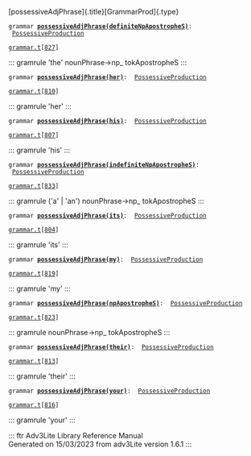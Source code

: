 [possessiveAdjPhrase]{.title}[GrammarProd]{.type}

`grammar `**[`possessiveAdjPhrase(definiteNpApostropheS)`](../object/possessiveAdjPhrase(definiteNpApostropheS).html)**` :   `[`PossessiveProduction`](../object/PossessiveProduction.html)

[`grammar.t`](../file/grammar.t.html)`[`[`827`](../source/grammar.t.html#827)`]`

::: gramrule
\'the\' nounPhrase-\>np\_ tokApostropheS
:::

`grammar `**[`possessiveAdjPhrase(her)`](../object/possessiveAdjPhrase(her).html)**` :   `[`PossessiveProduction`](../object/PossessiveProduction.html)

[`grammar.t`](../file/grammar.t.html)`[`[`810`](../source/grammar.t.html#810)`]`

::: gramrule
\'her\'
:::

`grammar `**[`possessiveAdjPhrase(his)`](../object/possessiveAdjPhrase(his).html)**` :   `[`PossessiveProduction`](../object/PossessiveProduction.html)

[`grammar.t`](../file/grammar.t.html)`[`[`807`](../source/grammar.t.html#807)`]`

::: gramrule
\'his\'
:::

`grammar `**[`possessiveAdjPhrase(indefiniteNpApostropheS)`](../object/possessiveAdjPhrase(indefiniteNpApostropheS).html)**` :   `[`PossessiveProduction`](../object/PossessiveProduction.html)

[`grammar.t`](../file/grammar.t.html)`[`[`833`](../source/grammar.t.html#833)`]`

::: gramrule
(\'a\' \| \'an\') nounPhrase-\>np\_ tokApostropheS
:::

`grammar `**[`possessiveAdjPhrase(its)`](../object/possessiveAdjPhrase(its).html)**` :   `[`PossessiveProduction`](../object/PossessiveProduction.html)

[`grammar.t`](../file/grammar.t.html)`[`[`804`](../source/grammar.t.html#804)`]`

::: gramrule
\'its\'
:::

`grammar `**[`possessiveAdjPhrase(my)`](../object/possessiveAdjPhrase(my).html)**` :   `[`PossessiveProduction`](../object/PossessiveProduction.html)

[`grammar.t`](../file/grammar.t.html)`[`[`819`](../source/grammar.t.html#819)`]`

::: gramrule
\'my\'
:::

`grammar `**[`possessiveAdjPhrase(npApostropheS)`](../object/possessiveAdjPhrase(npApostropheS).html)**` :   `[`PossessiveProduction`](../object/PossessiveProduction.html)

[`grammar.t`](../file/grammar.t.html)`[`[`823`](../source/grammar.t.html#823)`]`

::: gramrule
nounPhrase-\>np\_ tokApostropheS
:::

`grammar `**[`possessiveAdjPhrase(their)`](../object/possessiveAdjPhrase(their).html)**` :   `[`PossessiveProduction`](../object/PossessiveProduction.html)

[`grammar.t`](../file/grammar.t.html)`[`[`813`](../source/grammar.t.html#813)`]`

::: gramrule
\'their\'
:::

`grammar `**[`possessiveAdjPhrase(your)`](../object/possessiveAdjPhrase(your).html)**` :   `[`PossessiveProduction`](../object/PossessiveProduction.html)

[`grammar.t`](../file/grammar.t.html)`[`[`816`](../source/grammar.t.html#816)`]`

::: gramrule
\'your\'
:::

::: ftr
Adv3Lite Library Reference Manual\
Generated on 15/03/2023 from adv3Lite version 1.6.1
:::
